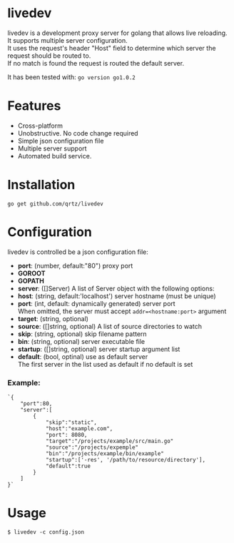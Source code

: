 livedev
=======

livedev is a development proxy server for golang that allows live reloading.  
It supports multiple server configuration.  
It uses the request's header "Host" field to determine which server the request should be routed to.  
If no match is found the request is routed the default server.

 
It has been tested with: `go version go1.0.2`

Features
========
* Cross-platform
* Unobstructive. No code change required
* Simple json configuration file
* Multiple server support
* Automated build service.


Installation
============

`go get github.com/qrtz/livedev` 

Configuration
=============
livedev is controlled be a json configuration file:

* __port__: (number, default:"80") proxy port
* __GOROOT__
* __GOPATH__
* __server__: ([]Server) A list of Server object with the following options:
 * __host__: (string, default:'localhost') server hostname (must be unique)
 * __port__: (int, default: dynamically generated) server port  
 When omitted, the server must accept `addr=<hostname:port>` argument
 * __target__: (string, optional) 
 * __source__: ([]string, optional) A list of source directories to watch
 * __skip__: (string, optional) skip filename pattern
 * __bin__: (string, optional) server executable file
 * __startup__: ([]string, optional) server startup argument list
 * __default__: (bool, optinal) use as default server  
 The first server in the list used as default if no default is set
 
### Example:

    `{
        "port":80,
        "server":[
            {
                "skip":"static",
                "host":"example.com",
                "port": 8080,
                "target":"/projects/example/src/main.go"
                "source":"/projects/expemple"
                "bin":"/projects/example/bin/example"
                "startup":['-res', '/path/to/resource/directory'],
                "default":true
            }
        ]
    }`


Usage
=====

    $ livedev -c config.json


